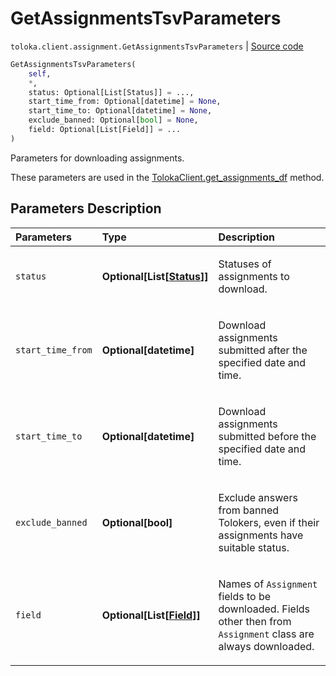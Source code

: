 # GetAssignmentsTsvParameters
`toloka.client.assignment.GetAssignmentsTsvParameters` | [Source code](https://github.com/Toloka/toloka-kit/blob/v1.0.1/src/client/assignment.py#L115)

```python
GetAssignmentsTsvParameters(
    self,
    *,
    status: Optional[List[Status]] = ...,
    start_time_from: Optional[datetime] = None,
    start_time_to: Optional[datetime] = None,
    exclude_banned: Optional[bool] = None,
    field: Optional[List[Field]] = ...
)
```

Parameters for downloading assignments.


These parameters are used in the [TolokaClient.get_assignments_df](toloka.client.TolokaClient.get_assignments_df.md) method.

## Parameters Description

| Parameters | Type | Description |
| :----------| :----| :-----------|
`status`|**Optional\[List\[[Status](toloka.client.assignment.GetAssignmentsTsvParameters.Status.md)\]\]**|<p>Statuses of assignments to download.</p>
`start_time_from`|**Optional\[datetime\]**|<p>Download assignments submitted after the specified date and time.</p>
`start_time_to`|**Optional\[datetime\]**|<p>Download assignments submitted before the specified date and time.</p>
`exclude_banned`|**Optional\[bool\]**|<p>Exclude answers from banned Tolokers, even if their assignments have suitable status.</p>
`field`|**Optional\[List\[[Field](toloka.client.assignment.GetAssignmentsTsvParameters.Field.md)\]\]**|<p>Names of `Assignment` fields to be downloaded. Fields other then from `Assignment` class are always downloaded.</p>
